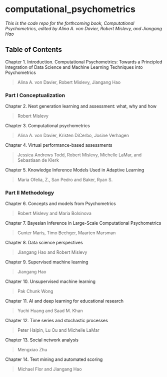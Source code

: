 # computational_psychometrics

*This is the code repo for the forthcoming book, Computational Psychometrics, edited by Alina A. von Davier, Robert Mislevy, and Jiangang Hao*

## Table of Contents

Chapter 1. Introduction. Computational Psychometrics: Towards a Principled Integration of Data Science and Machine Learning Techniques into Psychometrics
> Alina A. von Davier, Robert Mislevy, Jiangang Hao

### Part I Conceptualization

Chapter 2. Next generation learning and assessment: what, why and how
> Robert Mislevy

Chapter 3. Computational psychometrics 
> Alina A. von Davier, Kristen DiCerbo, Josine Verhagen

Chapter 4. Virtual performance-based assessments
> Jessica Andrews Todd, Robert Mislevy, Michelle LaMar, and Sebastiaan de Klerk

Chapter 5. Knowledge Inference Models Used in Adaptive Learning
> Maria Ofelia, Z., San Pedro and Baker, Ryan S. 

### Part II Methodology

Chapter 6. Concepts and models from Psychometrics
> Robert Mislevy and Maria Bolsinova

Chapter 7. Bayesian Inference in Large-Scale Computational Psychometrics
> Gunter Maris, Timo Bechger, Maarten Marsman 

Chapter 8. Data science perspectives
> Jiangang Hao and Robert Mislevy

Chapter 9. Supervised machine learning 
> Jiangang Hao

Chapter 10. Unsupervised machine learning
> Pak Chunk Wong

Chapter 11. AI and deep learning for educational research
> Yuchi Huang and Saad M. Khan

Chapter 12. Time series and stochastic processes 
> Peter Halpin, Lu Ou and Michelle LaMar

Chapter 13. Social network analysis
> Mengxiao Zhu

Chapter 14. Text mining and automated scoring 
> Michael Flor and Jiangang Hao


